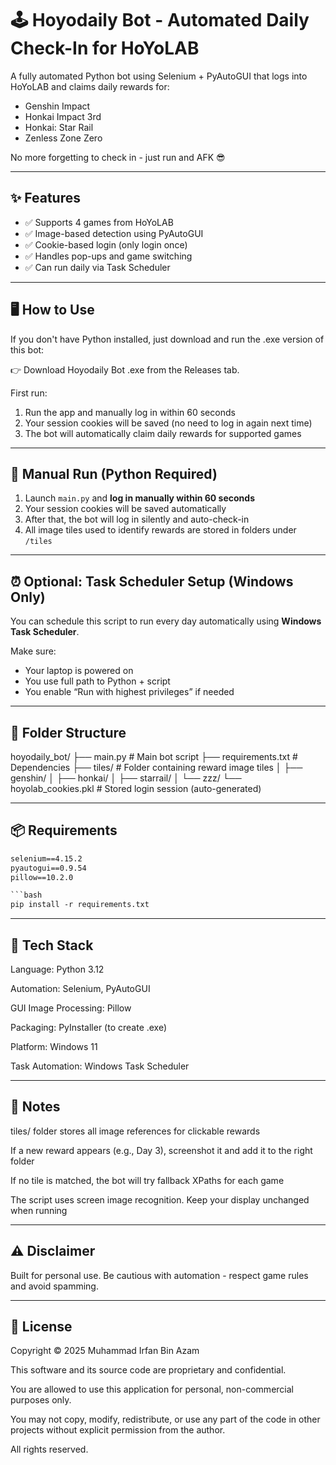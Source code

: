 # 🕹️ Hoyodaily Bot - Automated Daily Check-In for HoYoLAB

A fully automated Python bot using Selenium + PyAutoGUI that logs into HoYoLAB and claims daily rewards for:
- Genshin Impact
- Honkai Impact 3rd
- Honkai: Star Rail
- Zenless Zone Zero

No more forgetting to check in - just run and AFK 😎

---

## ✨ Features

- ✅ Supports 4 games from HoYoLAB
- ✅ Image-based detection using PyAutoGUI
- ✅ Cookie-based login (only login once)
- ✅ Handles pop-ups and game switching
- ✅ Can run daily via Task Scheduler

---

## 🖥️ How to Use

If you don't have Python installed, just download and run the .exe version of this bot:

👉 Download Hoyodaily Bot .exe from the Releases tab.

First run:

1. Run the app and manually log in within 60 seconds
2. Your session cookies will be saved (no need to log in again next time)
3. The bot will automatically claim daily rewards for supported games

---

## 🧪 Manual Run (Python Required)

1. Launch `main.py` and **log in manually within 60 seconds**
2. Your session cookies will be saved automatically
3. After that, the bot will log in silently and auto-check-in
4. All image tiles used to identify rewards are stored in folders under `/tiles`

---

## ⏰ Optional: Task Scheduler Setup (Windows Only)

You can schedule this script to run every day automatically using **Windows Task Scheduler**.

Make sure:
- Your laptop is powered on
- You use full path to Python + script
- You enable “Run with highest privileges” if needed

---

## 📁 Folder Structure

hoyodaily_bot/
├── main.py # Main bot script
├── requirements.txt # Dependencies
├── tiles/ # Folder containing reward image tiles
│ ├── genshin/
│ ├── honkai/
│ ├── starrail/
│ └── zzz/
└── hoyolab_cookies.pkl # Stored login session (auto-generated)

---

## 📦 Requirements

```txt
selenium==4.15.2
pyautogui==0.9.54
pillow==10.2.0

```bash
pip install -r requirements.txt
```
---

## 🧰 Tech Stack

Language: Python 3.12

Automation: Selenium, PyAutoGUI

GUI Image Processing: Pillow

Packaging: PyInstaller (to create .exe)

Platform: Windows 11

Task Automation: Windows Task Scheduler

---

## 🧠 Notes

tiles/ folder stores all image references for clickable rewards

If a new reward appears (e.g., Day 3), screenshot it and add it to the right folder

If no tile is matched, the bot will try fallback XPaths for each game

The script uses screen image recognition. Keep your display unchanged when running

---

## ⚠️ Disclaimer

Built for personal use.
Be cautious with automation - respect game rules and avoid spamming.

---

## 📜 License

Copyright © 2025 Muhammad Irfan Bin Azam

This software and its source code are proprietary and confidential.

You are allowed to use this application for personal, non-commercial purposes only.

You may not copy, modify, redistribute, or use any part of the code in other projects without explicit permission from the author.

All rights reserved.
